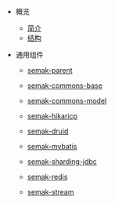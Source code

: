 * 概览

  * [简介](简介.md)
  * [结构](结构.md)
* 通用组件
  
  * [semak-parent](通用组件/semak-parent.md)
  
  * [semak-commons-base](通用组件/semak-commons-base.md)
  * [semak-commons-model](通用组件/semak-commons-model.md)
  * [semak-hikaricp](通用组件/semak-hikaricp.md)
  * [semak-druid](通用组件/semak-druid.md)
  * [semak-mybatis](通用组件/semak-mybatis.md)
  * [semak-sharding-jdbc](通用组件/semak-sharding-jdbc.md)
  * [semak-redis](通用组件/semak-redis.md)
  * [semak-stream](通用组件/semak-stream.md)

